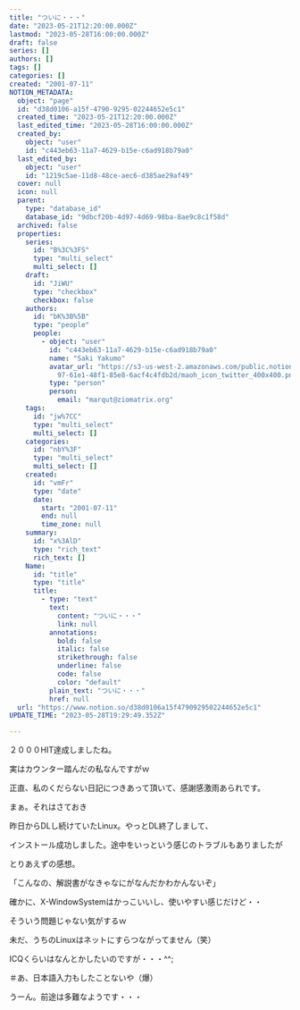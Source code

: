 ```yaml
---
title: "ついに・・・"
date: "2023-05-21T12:20:00.000Z"
lastmod: "2023-05-28T16:00:00.000Z"
draft: false
series: []
authors: []
tags: []
categories: []
created: "2001-07-11"
NOTION_METADATA:
  object: "page"
  id: "d38d0106-a15f-4790-9295-02244652e5c1"
  created_time: "2023-05-21T12:20:00.000Z"
  last_edited_time: "2023-05-28T16:00:00.000Z"
  created_by:
    object: "user"
    id: "c443eb63-11a7-4629-b15e-c6ad918b79a0"
  last_edited_by:
    object: "user"
    id: "1219c5ae-11d8-48ce-aec6-d385ae29af49"
  cover: null
  icon: null
  parent:
    type: "database_id"
    database_id: "9dbcf20b-4d97-4d69-98ba-8ae9c8c1f58d"
  archived: false
  properties:
    series:
      id: "B%3C%3FS"
      type: "multi_select"
      multi_select: []
    draft:
      id: "JiWU"
      type: "checkbox"
      checkbox: false
    authors:
      id: "bK%3B%5B"
      type: "people"
      people:
        - object: "user"
          id: "c443eb63-11a7-4629-b15e-c6ad918b79a0"
          name: "Saki Yakumo"
          avatar_url: "https://s3-us-west-2.amazonaws.com/public.notion-static.com/3ad1c4\
            97-61e1-48f1-85e8-6acf4c4fdb2d/maoh_icon_twitter_400x400.png"
          type: "person"
          person:
            email: "marqut@ziomatrix.org"
    tags:
      id: "jw%7CC"
      type: "multi_select"
      multi_select: []
    categories:
      id: "nbY%3F"
      type: "multi_select"
      multi_select: []
    created:
      id: "vmFr"
      type: "date"
      date:
        start: "2001-07-11"
        end: null
        time_zone: null
    summary:
      id: "x%3AlD"
      type: "rich_text"
      rich_text: []
    Name:
      id: "title"
      type: "title"
      title:
        - type: "text"
          text:
            content: "ついに・・・"
            link: null
          annotations:
            bold: false
            italic: false
            strikethrough: false
            underline: false
            code: false
            color: "default"
          plain_text: "ついに・・・"
          href: null
  url: "https://www.notion.so/d38d0106a15f4790929502244652e5c1"
UPDATE_TIME: "2023-05-28T19:29:49.352Z"

---
```

<link rel="stylesheet" href="https://cdn.jsdelivr.net/npm/katex@0.16.2/dist/katex.min.css" integrity="sha384-bYdxxUwYipFNohQlHt0bjN/LCpueqWz13HufFEV1SUatKs1cm4L6fFgCi1jT643X" crossorigin="anonymous">


２０００HIT達成しましたね。


実はカウンター踏んだの私なんですがｗ


正直、私のくだらない日記につきあって頂いて、感謝感激雨あられです。


まぁ。それはさておき


昨日からDLし続けていたLinux。やっとDL終了しまして、


インストール成功しました。途中をいっという感じのトラブルもありましたが


とりあえずの感想。


「こんなの、解説書がなきゃなにがなんだかわかんないぞ」


確かに、X-WindowSystemはかっこいいし、使いやすい感じだけど・・


そういう問題じゃない気がするｗ


未だ、うちのLinuxはネットにすらつながってません（笑）


ICQくらいはなんとかしたいのですが・・・^^;


＃あ、日本語入力もしたことないや（爆）


うーん。前途は多難なようです・・・

